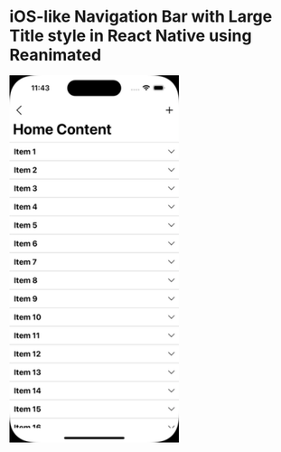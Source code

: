 # iOS-like Navigation Bar with Large Title style in React Native using Reanimated

<img title="" src="example.gif" alt="" width="300" data-align="inline">
